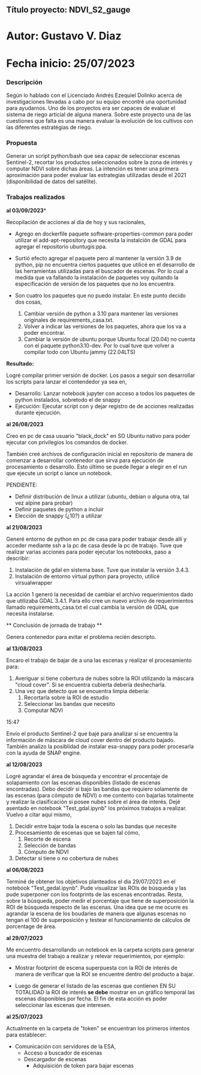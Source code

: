 ## Título proyecto: NDVI_S2_gauge 
# Autor: Gustavo V. Diaz
# Fecha inicio: 25/07/2023

### Descripción

Según lo hablado con el Licenciado Andrés Ezequiel Dolinko acerca de investigaciones llevadas a cabo por su equipo encontré una oportunidad para ayudarnos. Uno de los proyectos era ser capaces de evaluar el sistema de riego articial de alguna manera. Sobre este proyecto una de las cuestiones que falta es una manera evaluar la evolución de los cultivos con las diferentes estratégias de riego.

### Propuesta

Generar un script python/bash que sea capaz de seleccionar escenas Sentinel-2, recortar los productos seleccionados sobre la zona de interés y computar NDVI sobre dichas áreas. La intención es tener una primera aproximación para poder evaluar las estrategias utilizadas desde el 2021 (disponibilidad de datos del satélite).

### Trabajos realizados

**al 03/09/2023***

Recopilación de acciones al día de hoy y sus racionales,

* Agrego en dockerfile paquete software-properties-common para poder utilizar el add-apt-repository que necesita la instalción de GDAL para agregar el repositorio ubuntugis:ppa.

* Surtió efecto agregar el paquete pero al mantener la versión 3.9 de python, pip no encuentra ciertos paquetes que utilicé en el desarrollo de las herramientas utilizadas para el buscador de escenas. Por lo cual a medida que va fallando la instalación de paquetes voy quitando la especificación de versión de los paquetes que no los encuentra.

* Son cuatro los paquetes que no puedo instalar. En este punto decido dos cosas,

    1. Cambiar versión de python a 3.10 para mantener las versiones originales de requirements_casa.txt.
    2. Volver a indicar las versiones de los paquetes, ahora que los va a poder encontrar.
    3. Cambiar la versión de ubuntu porque Ubuntu focal (20.04) no cuenta con el paquete python3.10-dev. Por lo cual tuve que volver a compilar todo con Ubuntu jammy (22.04LTS)

**Resultado:**

Logré compilar primer versión de docker. Los pasos a seguir son desarrollar los scripts para lanzar el contendedor ya sea en,

* Desarrollo: Lanzar notebook jupyter con acceso a todos los paquetes de python instalados, sobretodo el de snappy
* Ejecución: Ejecutar script con y dejar registro de de acciones realizadas durante ejecución.

**al 26/08/2023**

Creo en pc de casa usuario "black_dock" en SO Ubuntu nativo para poder ejecutar con privilegios los comandos de docker.

También creé archivos de configuración inicial en repositorio de manera de comenzar a desarrollar contenedor que sirva para ejecución de procesamiento o desarrollo. Esto último se puede llegar a elegir en el run que ejecute un script o lance un notebook.

PENDIENTE:

* Definir distribución de linux a utilizar (ubuntu, debian o alguna otra, tal vez alpine para probar)
* Definir paquetes de python a incluir
* Elección de snappy (¿10?) a utilizar

**al 21/08/2023**

Generé entorno de python en pc de casa para poder trabajar desde allí y acceder mediante ssh a la pc de casa desde la pc de trabajo. Tuve que realizar varias acciones para poder ejecutar los notebooks, paso a describir:

1. Instalación de gdal en sistema base. Tuve que instalar la versión 3.4.3.
2. Instalación de entorno virtual python para proyecto, utilicé virsualwrapper

La acción 1 generó la necesidad de cambiar el archivo requerimientos dado que utilizaba GDAL 3.4.1. Para ello cree un nuevo archivo de requerimientos llamado requirements_casa.txt el cual cambia la versión de GDAL que necesita instalarse.

** Conclusión de jornada de trabajo **

Genera contenedor para evitar el problema recién descripto.

**al 13/08/2023**

Encaro el trabajo de bajar de a una las escenas y realizar el procesamiento para:

1. Averiguar si tiene cobertura de nubes sobre la ROI utilizando la máscara "cloud cover". Si se encuentra cubierta debería deshecharla.
2. Una vez que detecto que se encuentra limpia debería:
    1. Recortarla sobre la ROI de estudio
    2. Seleccionar las bandas que necesito
    3. Computar NDVI

15:47

Envío el producto Sentinel-2 que bajé para analizar si se encuentra la información de máscara de cloud cover dentro del producto bajado. También analizo la posiblidad de instalar esa-snappy para poder procesarla con la ayuda de SNAP engine.


**al 12/08/2023**

Logré agrandar el área de búsqueda y encontrar el procentaje de solapamiento con las escenas disponibles (listado de escenas encontradas).
Debo decidir si bajo las bandas que requiero solamente de las escenas (para cómputo de NDVI) o me contento con bajarlas totalmente y realizar la clasificación si posee nubes sobre el área de interés. Dejé asentado en notebook "Test_gdal.ipynb" los próximos trabajos a realizar. Vuelvo a citar aquí mismo,

1. Decidir entre bajar toda la escena o solo las bandas que necesite
2. Procesamiento de escenas que se bajen tal cómo,
    1. Recorte de escena
    2. Selección de bandas
    3. Cómputo de NDVI
3. Detectar si tiene o no cobertura de nubes

**al 06/08/2023**

Terminé de obtener los objetivos planteados el día 29/07/2023 en el notebook "Test_gedal.ipynb". Pude visualizar las ROIs de búsqueda y las pude superponer con los footprints de las escenas encontradas. Resta, sobre la búsqueda, poder medir el porcentaje que tiene de superposición la ROI de búsqueda respecto de las escenas. Una idea que se me ocurre es agrandar la escena de los boudaries de manera que algunas escenas no tengan el 100 de superposición y testear el funcionamiento de cálculos de porcentage de área.

**al 29/07/2023**

Me encuentro desarrollando un notebook en la carpeta scripts para generar una muestra del trabajo a realizar y relevar requerimientos, por ejemplo:

* Mostrar footprint de escena superpuesta con la ROI de interés de manera de verificar que la ROI se encuentre dentro del producto a bajar.

* Luego de generar el listado de las escenas que contienen EN SU TOTALIDAD la ROI de interés **se debe** mostrar en un gráfico temporal las escenas disponibles por fecha. El fin de esta acción es poder seleccionar las escenas que interesen.

**al 25/07/2023**

Actualmente en la carpeta de "token" se encuentran los primeros intentos para establecer:

+ Comunicación con servidores de la ESA,
    + Acceso a buscador de escenas
    + Descargador de escenas
        + Adquisición de token para bajar escenas
    

